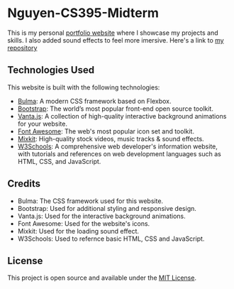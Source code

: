 # Nguyen-CS395-Midterm
 
This is my personal [portfolio website](https://2k-nguy.github.io/t_nguy/) where I showcase my projects and skills. I also added sound effects to feel more imersive.
Here's a link to [my repository](https://github.com/2k-nguy/t_nguy)

## Technologies Used

This website is built with the following technologies:

- [Bulma](https://bulma.io/): A modern CSS framework based on Flexbox.
- [Bootstrap](https://getbootstrap.com/): The world’s most popular front-end open source toolkit.
- [Vanta.js](https://www.vantajs.com/): A collection of high-quality interactive background animations for your website.
- [Font Awesome](https://fontawesome.com/): The web's most popular icon set and toolkit.
- [Mixkit](https://mixkit.co/): High-quality stock videos, music tracks & sound effects.
- [W3Schools](https://www.w3schools.com/): A comprehensive web developer's information website, with tutorials and references on web development languages such as HTML, CSS, and JavaScript.

## Credits

- Bulma: The CSS framework used for this website. 
- Bootstrap: Used for additional styling and responsive design.
- Vanta.js: Used for the interactive background animations.
- Font Awesome: Used for the website's icons.
- Mixkit: Used for the loading sound effect.
- W3Schools: Used to refernce basic HTML, CSS and JavaScript.

## License

This project is open source and available under the [MIT License](LICENSE).